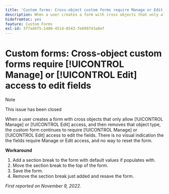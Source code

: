 ```yaml
---
title: 'Custom forms: Cross-object custom forms require Manage or Edit access to edit fields'
description: When a user creates a form with cross objects that only allow Manage or Edit access, and then removes that object type, the custom form continues to require Manage or Edit access to edit the fields. There is no visual indication the the fields require Manage or Edit access, and no way to reset the form.
hidefromtoc: yes
feature: Custom Forms
exl-id: 3f7ad4f5-1480-4514-8543-7e699743a8ef
---
```

# Custom forms: Cross-object custom forms require [!UICONTROL Manage] or [!UICONTROL Edit] access to edit fields

<!--Won't fix, live for workaround-->

>[!NOTE]
>
>This issue has been closed

When a user creates a form with cross objects that only allow [!UICONTROL Manage] or [!UICONTROL Edit] access, and then removes that object type, the custom form continues to require [!UICONTROL Manage] or [!UICONTROL Edit] access to edit the fields. There is no visual indication the the fields require Manage or Edit access, and no way to reset the form.

**Workaround**

1. Add a section break to the form with default values if populates with.
2. Move the section break to the top of the form.
3. Save the form.
4. Remove the section break just added and resave the form.

_First reported on November 9, 2022._
